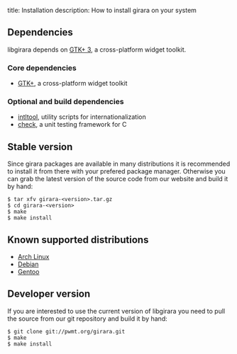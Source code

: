 title: Installation
description: How to install girara on your system

## Dependencies
libgirara depends on [GTK+ 3](http://www.gtk.org/), a cross-platform widget
toolkit.

### Core dependencies
* [GTK+](http://www.gtk.org/), a cross-platform widget toolkit

### Optional and build dependencies
* [intltool](https://launchpad.net/intltool), utility scripts for internationalization
* [check](http://check.sourceforge.net/), a unit testing framework for C

## Stable version
Since girara packages are available in many distributions it is recommended to
install it from there with your prefered package manager. Otherwise you can grab
the latest version of the source code from our website and build it by hand:

    $ tar xfv girara-<version>.tar.gz
    $ cd girara-<version>
    $ make
    $ make install

## Known supported distributions

* [Arch Linux](http://www.archlinux.org/packages/community/x86_64/girara)
* [Debian](http://packages.debian.org/en/source/experimental/girara)
* [Gentoo](http://packages.gentoo.org/package/dev-libs/girara)

## Developer version
If you are interested to use the current version of libgirara you need to pull
the source from our git repository and build it by hand:

    $ git clone git://pwmt.org/girara.git
    $ make
    $ make install
